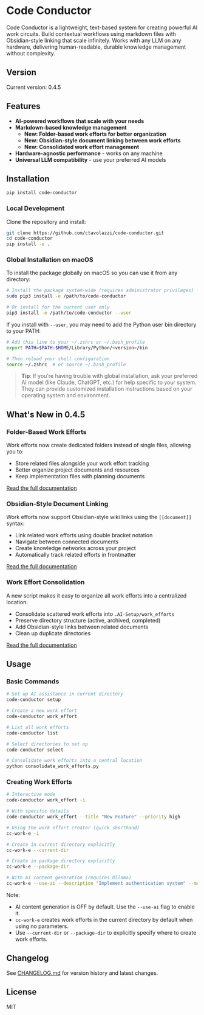 # Code Conductor

Code Conductor is a lightweight, text-based system for creating powerful AI work circuits. Build contextual workflows using markdown files with Obsidian-style linking that scale infinitely. Works with any LLM on any hardware, delivering human-readable, durable knowledge management without complexity.

## Version

Current version: 0.4.5

## Features

- **AI-powered workflows that scale with your needs**
- **Markdown-based knowledge management**
  - **New: Folder-based work efforts for better organization**
  - **New: Obsidian-style document linking between work efforts**
  - **New: Consolidated work effort management**
- **Hardware-agnostic performance** - works on any machine
- **Universal LLM compatibility** - use your preferred AI models

## Installation

```bash
pip install code-conductor
```

### Local Development

Clone the repository and install:

```bash
git clone https://github.com/ctavolazzi/code-conductor.git
cd code-conductor
pip install -e .
```

### Global Installation on macOS

To install the package globally on macOS so you can use it from any directory:

```bash
# Install the package system-wide (requires administrator privileges)
sudo pip3 install -e /path/to/code-conductor

# Or install for the current user only
pip3 install -e /path/to/code-conductor --user
```

If you install with `--user`, you may need to add the Python user bin directory to your PATH:

```bash
# Add this line to your ~/.zshrc or ~/.bash_profile
export PATH=$PATH:$HOME/Library/Python/<version>/bin

# Then reload your shell configuration
source ~/.zshrc  # or source ~/.bash_profile
```

> **Tip**: If you're having trouble with global installation, ask your preferred AI model (like Claude, ChatGPT, etc.) for help specific to your system. They can provide customized installation instructions based on your operating system and environment.

## What's New in 0.4.5

### Folder-Based Work Efforts

Work efforts now create dedicated folders instead of single files, allowing you to:
- Store related files alongside your work effort tracking
- Better organize project documents and resources
- Keep implementation files with planning documents

[Read the full documentation](docs/folder_based_work_efforts.md)

### Obsidian-Style Document Linking

Work efforts now support Obsidian-style wiki links using the `[[document]]` syntax:
- Link related work efforts using double bracket notation
- Navigate between connected documents
- Create knowledge networks across your project
- Automatically track related efforts in frontmatter

[Read the full documentation](docs/obsidian_style_linking.md)

### Work Effort Consolidation

A new script makes it easy to organize all work efforts into a centralized location:
- Consolidate scattered work efforts into `.AI-Setup/work_efforts`
- Preserve directory structure (active, archived, completed)
- Add Obsidian-style links between related documents
- Clean up duplicate directories

[Read the full documentation](docs/work_effort_consolidation.md)

## Usage

### Basic Commands

```bash
# Set up AI assistance in current directory
code-conductor setup

# Create a new work effort
code-conductor work_effort

# List all work efforts
code-conductor list

# Select directories to set up
code-conductor select

# Consolidate work efforts into a central location
python consolidate_work_efforts.py
```

### Creating Work Efforts

```bash
# Interactive mode
code-conductor work_effort -i

# With specific details
code-conductor work_effort --title "New Feature" --priority high

# Using the work effort creator (quick shorthand)
cc-work-e -i

# Create in current directory explicitly
cc-work-e --current-dir

# Create in package directory explicitly
cc-work-e --package-dir

# With AI content generation (requires Ollama)
cc-work-e --use-ai --description "Implement authentication system" --model phi3
```

Note:
- AI content generation is OFF by default. Use the `--use-ai` flag to enable it.
- `cc-work-e` creates work efforts in the current directory by default when using no parameters.
- Use `--current-dir` or `--package-dir` to explicitly specify where to create work efforts.

## Changelog

See [CHANGELOG.md](CHANGELOG.md) for version history and latest changes.

## License

MIT